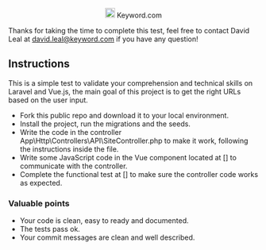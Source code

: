 <p align="center"><a href="https://keyword.com" target="_blank"><img src="https://keyword.com/assets/images/logo.svg" width="20"></a> Keyword.com</p>

Thanks for taking the time to complete this test, feel free to contact David Leal at david.leal@keyword.com if you have any question!

## Instructions

This is a simple test to validate your comprehension and technical skills on Laravel and Vue.js, the main goal of this project is to get the right URLs based on the user input.

- Fork this public repo and download it to your local environment.
- Install the project, run the migrations and the seeds.
- Write the code in the controller App\Http\Controllers\API\SiteController.php to make it work, following the instructions inside the file.
- Write some JavaScript code in the Vue component located at [] to communicate with the controller.
- Complete the functional test at [] to make sure the controller code works as expected.

### Valuable points
- Your code is clean, easy to ready and documented.
- The tests pass ok.
- Your commit messages are clean and well described.
